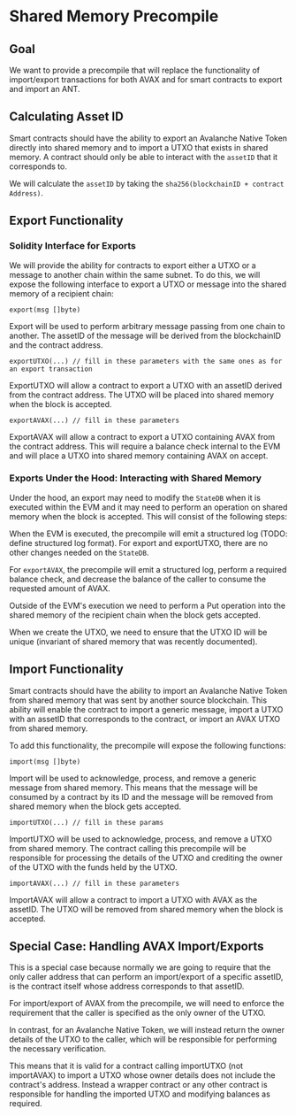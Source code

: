 # Shared Memory Precompile

## Goal

We want to provide a precompile that will replace the functionality of import/export transactions for both AVAX and for smart contracts to export and import an ANT.

## Calculating Asset ID

Smart contracts should have the ability to export an Avalanche Native Token directly into shared memory and to import a UTXO that exists in shared memory. A contract should only be able to interact with the `assetID` that it corresponds to.

We will calculate the `assetID` by taking the `sha256(blockchainID + contract Address)`.

## Export Functionality

### Solidity Interface for Exports

We will provide the ability for contracts to export either a UTXO or a message to another chain within the same subnet. To do this, we will expose the following interface to export a UTXO or message into the shared memory of a recipient chain:

```sol
export(msg []byte)
```

Export will be used to perform arbitrary message passing from one chain to another. The assetID of the message will be derived from the blockchainID and the contract address.

```sol
exportUTXO(...) // fill in these parameters with the same ones as for an export transaction
```

ExportUTXO will allow a contract to export a UTXO with an assetID derived from the contract address. The UTXO will be placed into shared memory when the block is accepted.

```sol
exportAVAX(...) // fill in these parameters
```

ExportAVAX will allow a contract to export a UTXO containing AVAX from the contract address. This will require a balance check internal to the EVM and will place a UTXO into shared memory containing AVAX on accept.

### Exports Under the Hood: Interacting with Shared Memory

Under the hood, an export may need to modify the `StateDB` when it is executed within the EVM and it may need to perform an operation on shared memory when the block is accepted. This will consist of the following steps:

When the EVM is executed, the precompile will emit a structured log (TODO: define structured log format). For export and exportUTXO, there are no other changes needed on the `StateDB`.

For `exportAVAX`, the precompile will emit a structured log, perform a required balance check, and decrease the balance of the caller to consume the requested amount of AVAX.

Outside of the EVM's execution we need to perform a Put operation into the shared memory of the recipient chain when the block gets accepted.

When we create the UTXO, we need to ensure that the UTXO ID will be unique (invariant of shared memory that was recently documented).

## Import Functionality

Smart contracts should have the ability to import an Avalanche Native Token from shared memory that was sent by another source blockchain. This ability will enable the contract to import a generic message, import a UTXO with an assetID that corresponds to the contract, or import an AVAX UTXO from shared memory.

To add this functionality, the precompile will expose the following functions:

```sol
import(msg []byte)
```

Import will be used to acknowledge, process, and remove a generic message from shared memory. This means that the message will be consumed by a contract by its ID and the message will be removed from shared memory when the block gets accepted.

```sol
importUTXO(...) // fill in these params
```

ImportUTXO will be used to acknowledge, process, and remove a UTXO from shared memory. The contract calling this precompile will be responsible for processing the details of the UTXO and crediting the owner of the UTXO with the funds held by the UTXO.

```sol
importAVAX(...) // fill in these parameters
```

ImportAVAX will allow a contract to import a UTXO with AVAX as the assetID. The UTXO will be removed from shared memory when the block is accepted.

## Special Case: Handling AVAX Import/Exports

This is a special case because normally we are going to require that the only caller address that can perform an import/export of a specific assetID, is the contract itself whose address corresponds to that assetID.

For import/export of AVAX from the precompile, we will need to enforce the requirement that the caller is specified as the only owner of the UTXO.

In contrast, for an Avalanche Native Token, we will instead return the owner details of the UTXO to the caller, which will be responsible for performing the necessary verification.

This means that it is valid for a contract calling importUTXO (not importAVAX) to import a UTXO whose owner details does not include the contract's address. Instead a wrapper contract or any other contract is responsible for handling the imported UTXO and modifying balances as required.
